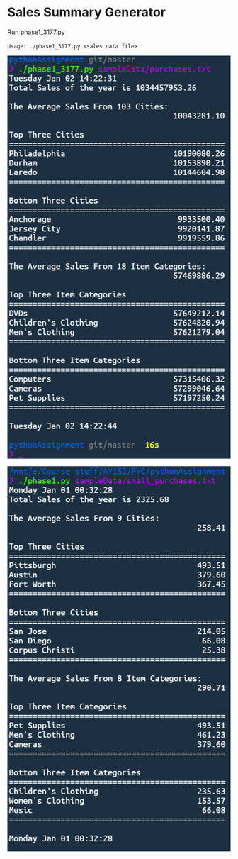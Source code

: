 # Sales Summary Generator

Run phase1_3177.py

`Usage: ./phase1_3177.py <sales data file>`

![](images/purchases.png)

![](images/small_purchases.png)
